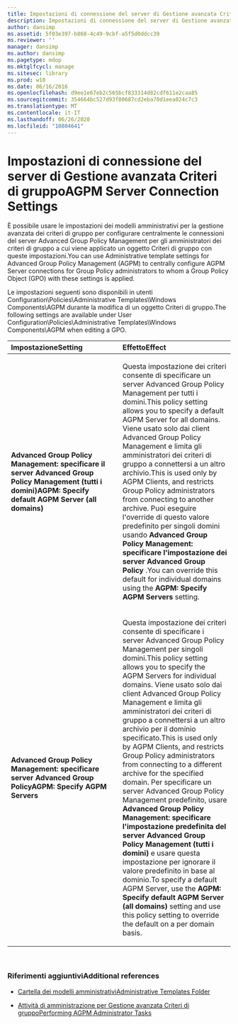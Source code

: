 ```yaml
---
title: Impostazioni di connessione del server di Gestione avanzata Criteri di gruppo
description: Impostazioni di connessione del server di Gestione avanzata Criteri di gruppo
author: dansimp
ms.assetid: 5f03e397-b868-4c49-9cbf-a5f5d0ddcc39
ms.reviewer: ''
manager: dansimp
ms.author: dansimp
ms.pagetype: mdop
ms.mktglfcycl: manage
ms.sitesec: library
ms.prod: w10
ms.date: 06/16/2016
ms.openlocfilehash: d9ee1e67eb2c565bcf833314d82cdf611e2caa85
ms.sourcegitcommit: 354664bc527d93f80687cd2eba70d1eea024c7c3
ms.translationtype: MT
ms.contentlocale: it-IT
ms.lasthandoff: 06/26/2020
ms.locfileid: "10804641"
---
```

# <span data-ttu-id="f9826-103">Impostazioni di connessione del server di Gestione avanzata Criteri di gruppo</span><span class="sxs-lookup"><span data-stu-id="f9826-103">AGPM Server Connection Settings</span></span>


<span data-ttu-id="f9826-104">È possibile usare le impostazioni dei modelli amministrativi per la gestione avanzata dei criteri di gruppo per configurare centralmente le connessioni del server Advanced Group Policy Management per gli amministratori dei criteri di gruppo a cui viene applicato un oggetto Criteri di gruppo con queste impostazioni.</span><span class="sxs-lookup"><span data-stu-id="f9826-104">You can use Administrative template settings for Advanced Group Policy Management (AGPM) to centrally configure AGPM Server connections for Group Policy administrators to whom a Group Policy Object (GPO) with these settings is applied.</span></span>

<span data-ttu-id="f9826-105">Le impostazioni seguenti sono disponibili in utenti Configuration\\Policies\\Administrative Templates\\Windows Components\\AGPM durante la modifica di un oggetto Criteri di gruppo.</span><span class="sxs-lookup"><span data-stu-id="f9826-105">The following settings are available under User Configuration\\Policies\\Administrative Templates\\Windows Components\\AGPM when editing a GPO.</span></span>

<table>
<colgroup>
<col width="50%" />
<col width="50%" />
</colgroup>
<thead>
<tr class="header">
<th align="left"><span data-ttu-id="f9826-106">Impostazione</span><span class="sxs-lookup"><span data-stu-id="f9826-106">Setting</span></span></th>
<th align="left"><span data-ttu-id="f9826-107">Effetto</span><span class="sxs-lookup"><span data-stu-id="f9826-107">Effect</span></span></th>
</tr>
</thead>
<tbody>
<tr class="odd">
<td align="left"><p><strong><span data-ttu-id="f9826-108">Advanced Group Policy Management: specificare il server Advanced Group Policy Management (tutti i domini)</span><span class="sxs-lookup"><span data-stu-id="f9826-108">AGPM: Specify default AGPM Server (all domains)</span></span></strong></p></td>
<td align="left"><p><span data-ttu-id="f9826-109">Questa impostazione dei criteri consente di specificare un server Advanced Group Policy Management per tutti i domini.</span><span class="sxs-lookup"><span data-stu-id="f9826-109">This policy setting allows you to specify a default AGPM Server for all domains.</span></span> <span data-ttu-id="f9826-110">Viene usato solo dai client Advanced Group Policy Management e limita gli amministratori dei criteri di gruppo a connettersi a un altro archivio.</span><span class="sxs-lookup"><span data-stu-id="f9826-110">This is used only by AGPM Clients, and restricts Group Policy administrators from connecting to another archive.</span></span> <span data-ttu-id="f9826-111">Puoi eseguire l'override di questo valore predefinito per singoli domini usando <strong> Advanced Group Policy Management: specificare l'impostazione dei server Advanced Group Policy </strong> .</span><span class="sxs-lookup"><span data-stu-id="f9826-111">You can override this default for individual domains using the <strong>AGPM: Specify AGPM Servers</strong> setting.</span></span></p></td>
</tr>
<tr class="even">
<td align="left"><p><strong><span data-ttu-id="f9826-112">Advanced Group Policy Management: specificare server Advanced Group Policy</span><span class="sxs-lookup"><span data-stu-id="f9826-112">AGPM: Specify AGPM Servers</span></span></strong></p></td>
<td align="left"><p><span data-ttu-id="f9826-113">Questa impostazione dei criteri consente di specificare i server Advanced Group Policy Management per singoli domini.</span><span class="sxs-lookup"><span data-stu-id="f9826-113">This policy setting allows you to specify the AGPM Servers for individual domains.</span></span> <span data-ttu-id="f9826-114">Viene usato solo dai client Advanced Group Policy Management e limita gli amministratori dei criteri di gruppo a connettersi a un altro archivio per il dominio specificato.</span><span class="sxs-lookup"><span data-stu-id="f9826-114">This is used only by AGPM Clients, and restricts Group Policy administrators from connecting to a different archive for the specified domain.</span></span> <span data-ttu-id="f9826-115">Per specificare un server Advanced Group Policy Management predefinito, usare <strong> Advanced Group Policy Management: specificare l'impostazione predefinita del server Advanced Group Policy Management (tutti i domini) </strong> e usare questa impostazione per ignorare il valore predefinito in base al dominio.</span><span class="sxs-lookup"><span data-stu-id="f9826-115">To specify a default AGPM Server, use the <strong>AGPM: Specify default AGPM Server (all domains)</strong> setting and use this policy setting to override the default on a per domain basis.</span></span></p></td>
</tr>
</tbody>
</table>

 

### <span data-ttu-id="f9826-116">Riferimenti aggiuntivi</span><span class="sxs-lookup"><span data-stu-id="f9826-116">Additional references</span></span>

-   [<span data-ttu-id="f9826-117">Cartella dei modelli amministrativi</span><span class="sxs-lookup"><span data-stu-id="f9826-117">Administrative Templates Folder</span></span>](administrative-templates-folder-agpm30ops.md)

-   [<span data-ttu-id="f9826-118">Attività di amministrazione per Gestione avanzata Criteri di gruppo</span><span class="sxs-lookup"><span data-stu-id="f9826-118">Performing AGPM Administrator Tasks</span></span>](performing-agpm-administrator-tasks-agpm30ops.md)

 

 





